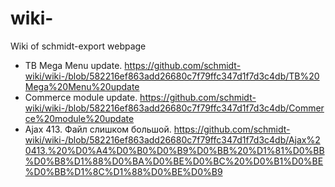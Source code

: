 # wiki-
Wiki of schmidt-export webpage 

* TB Mega Menu update. https://github.com/schmidt-wiki/wiki-/blob/582216ef863add26680c7f79ffc347d1f7d3c4db/TB%20Mega%20Menu%20update
* Commerce module update. https://github.com/schmidt-wiki/wiki-/blob/582216ef863add26680c7f79ffc347d1f7d3c4db/Commerce%20module%20update
* Ajax 413. Файл слишком большой. https://github.com/schmidt-wiki/wiki-/blob/582216ef863add26680c7f79ffc347d1f7d3c4db/Ajax%20413.%20%D0%A4%D0%B0%D0%B9%D0%BB%20%D1%81%D0%BB%D0%B8%D1%88%D0%BA%D0%BE%D0%BC%20%D0%B1%D0%BE%D0%BB%D1%8C%D1%88%D0%BE%D0%B9

